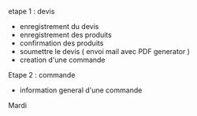 etape 1 : devis  
- enregistrement du devis  
- enregistrement des produits
- confirmation des produits 
- soumettre le devis ( envoi mail avec PDF generator ) 
- creation d'une commande   


Etape 2 : commande 

- information general d'une commande 


Mardi  
